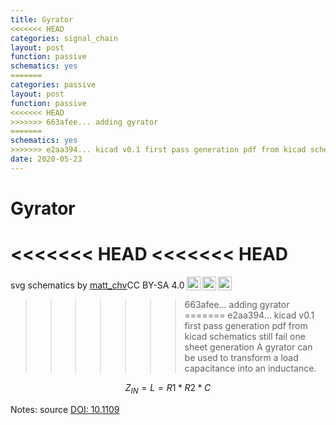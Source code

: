 ```yaml
---
title: Gyrator
<<<<<<< HEAD
categories: signal_chain
layout: post
function: passive
schematics: yes
=======
categories: passive
layout: post
function: passive
<<<<<<< HEAD
>>>>>>> 663afee... adding gyrator
=======
schematics: yes
>>>>>>> e2aa394... kicad v0.1 first pass generation pdf from kicad schematics still fail one sheet generation
date: 2020-05-23
---
```


# Gyrator

<<<<<<< HEAD
<<<<<<< HEAD
=======
<object type="image/svg+xml" data="{{site.baseurl}}/out/svg/gyrator.svg" alt="" width="500" height="200"></object>
<p xmlns:dct="http://purl.org/dc/terms/" xmlns:cc="http://creativecommons.org/ns#" class="license-text"><span rel="dct:title">svg schematics</span> by <a rel="cc:attributionURL" href="http://matthieuchevrier.com"><span rel="cc:attributionName">matt_chv</span></a>CC BY-SA 4.0<a href="https://creativecommons.org/licenses/by-sa/4.0"><img style="height:22px!important;margin-left: 3px;vertical-align:text-bottom;" src="https://search.creativecommons.org/static/img/cc_icon.svg" /><img  style="height:22px!important;margin-left: 3px;vertical-align:text-bottom;" src="https://search.creativecommons.org/static/img/cc-by_icon.svg" /><img  style="height:22px!important;margin-left: 3px;vertical-align:text-bottom;" src="https://search.creativecommons.org/static/img/cc-sa_icon.svg" /></a></p>

>>>>>>> 663afee... adding gyrator
=======
>>>>>>> e2aa394... kicad v0.1 first pass generation pdf from kicad schematics still fail one sheet generation
A gyrator can be used to transform a load capacitance into an inductance. 

$$ Z_{IN} = L = R1*R2*C $$

Notes:
source [DOI: 10.1109](https://doi.org/10.1109/JSSC.1969.1049979)